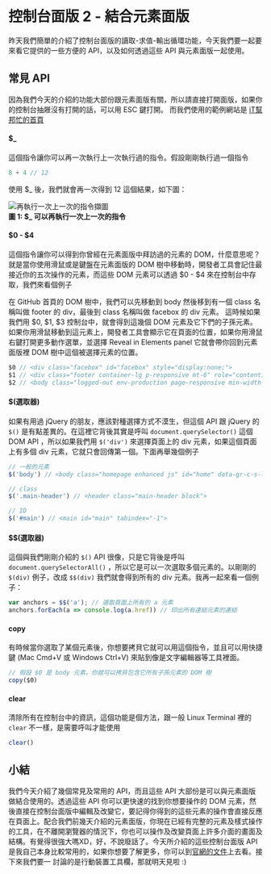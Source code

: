 # 控制台面版 2 - 結合元素面版
昨天我們簡單的介紹了控制台面版的讀取-求值-輸出循環功能，今天我們要一起要來看它提供的一些方便的 API，以及如何透過這些 API 與元素面版一起使用。

## 常見 API
因為我們今天的介紹的功能大部份跟元素面版有關，所以請直接打開面版，如果你的控制台抽屜沒有打開的話，可以用 ESC 鍵打開。
而我們使用的範例網站是 [iT幫邦忙的首頁](https://ithelp.ithome.com.tw/)

#### $_
這個指令讓你可以再一次執行上一次執行過的指令。假設剛剛執行過一個指令
```js
8 + 4 // 12 
```
使用 $_ 後，我們就會再一次得到 12 這個結果，如下圖：

![再執行一次上一次的指令擷圖](https://www.dropbox.com/s/t4rq3p6s6otxskd/redo-the-command.jpg?raw=1)  
**圖 1: $_ 可以再執行一次上一次的指令**

#### $0 - $4
這個指令讓你可以得到你曾經在元素面版中拜訪過的元素的 DOM，什麼意思呢？就是當你使用滑鼠或是鍵盤在元素面版的 DOM 樹中移動時，開發者工具會記住最接近你的五次操作的元素，而這些 DOM 元素可以透過 $0 - $4 來在控制台中存取，我們來看個例子

在 GitHub 首頁的 DOM 樹中，我們可以先移動到 body 然後移到有一個 class 名稱叫做 footer 的 div，最後到 class 名稱叫做 facebox 的 div 元素。
這時候如果我們用 $0, $1, $3 控制台中，就會得到這幾個 DOM 元素及它下們的子孫元素。如果你用滑鼠移動到這元素上，開發者工具會顯示它在頁面的位置，如果你用滑鼠右鍵打開更多動作選單，並選擇 Reveal in Elements panel 它就會帶你回到元素面版裡 DOM 樹中這個被選擇元素的位置。

```js
$0 // <div class="facebox" id="facebox" style="display:none;">
$1 // <div class="footer container-lg p-responsive mt-6" role="contentinfo">
$2 // <body class="logged-out env-production page-responsive min-width-0 f4" data-gr-c-s-loaded="true">
```

#### $(選取器)
如果有用過 jQuery 的朋友，應該對種選擇方式不漠生，但這個 API 跟 jQuery 的 `$()` 是有點差異的。在這裡它背後其實是呼叫 `document.querySelector()` 這個 DOM API ，所以如果我們用 `$('div')` 來選擇頁面上的 div 元素，如果這個頁面上有多個 div 元素，它就只會回傳第一個。下面再舉幾個例子

```js
// 一般的元素
$('body') // <body class="homepage enhanced js" id="home" data-gr-c-s-loaded="true">

// class
$('.main-header') // <header class="main-header block">

// ID
$('#main') // <main id="main" tabindex="-1">
```
#### $$(選取器)
這個與我們剛剛介紹的 `$()` API 很像，只是它背後是呼叫 `document.querySelectorAll()` ，所以它是可以一次選取多個元素的。以剛剛的 `$(div)` 例子，改成 `$$(div)` 我們就會得到所有的 div 元素。我再一起來看一個例子：

```js
var anchors = $$('a'); // 選取頁面上所有的 a 元素
anchors.forEach(a => console.log(a.href)) // 印出所有連結元素的連結

```

#### copy
有時候當你選取了某個元素後，你想要拷貝它就可以用這個指令，並且可以用快捷鍵 (Mac Cmd+V 或 Windows Ctrl+V) 來貼到像是文字編輯器等工具裡面。
```js
// 假設 $0 是 body 元素，你就可以拷貝包含它所有子孫元素的 DOM 樹
copy($0)
```

#### clear
清除所有在控制台中的資訊，這個功能是個方法，跟一般 Linux Terminal 裡的 `clear` 不一樣，是需要呼叫才能使用
```js
clear()
```

## 小結
我們今天介紹了幾個常見及常用的 API，而且這些 API 大部份是可以與元素面版做結合使用的。透過這些 API 你可以更快速的找到你想要操作的 DOM 元素，然後直接在控制台面版中編輯及改變它，要記得你得到的這些元素的操作會直接反應在頁面上。配合我們前幾天介紹的元素面版，你現在已經有完整的元素及樣式操作的工具，在不離開瀏覽器的情況下，你也可以操作及改變頁面上許多介面的畫面及結構。有覺得很強大嗎XD，好，不說廢話了。今天所介紹的這些控制台面版 API 是我自己本身比較常用的，如果你想要了解更多，你可以到[官網的文件](https://developers.google.com/web/tools/chrome-devtools/console/)上去看。接下來我們要一
討論的是行動裝置工具欄，那就明天見啦 :)

